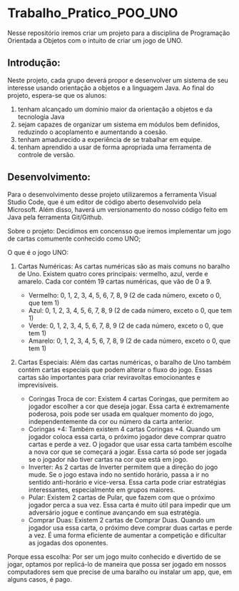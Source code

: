 # Trabalho_Pratico_POO_UNO
Nesse repositório iremos criar um projeto para a disciplina de Programação Orientada a Objetos com o intuito de criar um jogo de UNO.

## Introdução:
Neste projeto, cada grupo deverá propor e desenvolver um sistema de seu interesse usando orientação a objetos e a linguagem Java.
Ao final do projeto, espera-se que os alunos:
 1) tenham alcançado um domínio maior da orientação a objetos e da tecnologia Java
 2) sejam capazes de organizar um sistema em módulos bem definidos, reduzindo o acoplamento e aumentando a coesão.
 3) tenham amadurecido a experiência de se trabalhar em equipe.
 4) tenham aprendido a usar de forma apropriada uma ferramenta de controle de versão.

## Desenvolvimento:
Para o desenvolvimento desse projeto utilizaremos a ferramenta Visual Studio Code, que é um editor de código aberto desenvolvido pela Microsoft.
Além disso, haverá um versionamento do nosso código feito em Java pela ferramenta Git/Github.

Sobre o projeto: Decidimos em concensso que iremos implementar um jogo de cartas comumente conhecido como UNO;

O que é o jogo UNO:
 1) Cartas Numéricas: As cartas numéricas são as mais comuns no baralho de Uno. Existem quatro cores principais: vermelho, azul, verde e amarelo. Cada cor contém 19 cartas numéricas, que vão de 0 a 9.
    * Vermelho: 0, 1, 2, 3, 4, 5, 6, 7, 8, 9 (2 de cada número, exceto o 0, que tem 1)
    * Azul: 0, 1, 2, 3, 4, 5, 6, 7, 8, 9 (2 de cada número, exceto o 0, que tem 1)
    * Verde: 0, 1, 2, 3, 4, 5, 6, 7, 8, 9 (2 de cada número, exceto o 0, que tem 1)
    * Amarelo: 0, 1, 2, 3, 4, 5, 6, 7, 8, 9 (2 de cada número, exceto o 0, que tem 1)
 
 2) Cartas Especiais: Além das cartas numéricas, o baralho de Uno também contém cartas especiais que podem alterar o fluxo do jogo. Essas cartas são importantes para criar reviravoltas emocionantes e imprevisíveis.
    * Coringas Troca de cor: Existem 4 cartas Coringas, que permitem ao jogador escolher a cor que deseja jogar. Essa carta é extremamente poderosa, pois pode ser usada em qualquer momento do jogo, independentemente da cor ou número da carta anterior.
    * Coringas +4: Também existem 4 cartas Coringas +4. Quando um jogador coloca essa carta, o próximo jogador deve comprar quatro cartas e perde a vez. O jogador que usar essa carta também escolhe a nova cor que se começará a jogar. Essa carta só pode ser jogada        se o jogador não tiver cartas na cor que está em jogo.
    * Inverter: As 2 cartas de Inverter permitem que a direção do jogo mude. Se o jogo estava indo no sentido horário, passa a ir no sentido anti-horário e vice-versa. Essa carta pode criar estratégias interessantes, especialmente em grupos maiores.
    * Pular: Existem 2 cartas de Pular, que fazem com que o próximo jogador perca a sua vez. Essa carta é muito útil para impedir que um adversário jogue e continue avançando em sua estratégia.
    * Comprar Duas: Existem 2 cartas de Comprar Duas. Quando um jogador usa essa carta, o próximo deve comprar duas cartas e perde a vez. É uma forma eficiente de aumentar a competição e dificultar as jogadas dos oponentes.

Porque essa escolha: Por ser um jogo muito conhecido e divertido de se jogar, optamos por replicá-lo de maneira que possa ser jogado em nossos computadores sem que precise de uma baralho ou instalar um app, que, em alguns casos, é pago.
